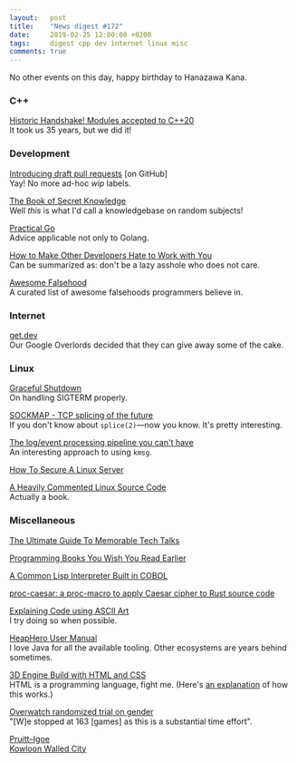 ```yaml
---
layout:   post
title:    "News digest #172"
date:     2019-02-25 12:00:00 +0200
tags:     digest cpp dev internet linux misc
comments: true
---
```


No other events on this day, happy birthday to Hanazawa Kana.

### C++

[Historic Handshake! Modules accepted to C++20](https://twitter.com/gornishanov/status/1099490738402783232?s=12)<br/>It took us 35 years, but we did it!

### Development

[Introducing draft pull requests](https://github.blog/2019-02-14-introducing-draft-pull-requests/) [on GitHub]<br/>
Yay! No more ad-hoc _wip_ labels.

[The Book of Secret Knowledge](https://github.com/trimstray/the-book-of-secret-knowledge)<br/>
Well _this_ is what I'd call a knowledgebase on random subjects!

[Practical Go](https://dave.cheney.net/practical-go/presentations/qcon-china.html)<br/>
Advice applicable not only to Golang.

[How to Make Other Developers Hate to Work with You](https://anaxi.com/blog/2019/02/20/how-to-make-other-developers-hate-to-work-with-you/)<br/>
Can be summarized as: don't be a lazy asshole who does not care.

[Awesome Falsehood](https://github.com/kdeldycke/awesome-falsehood)<br/>
A curated list of awesome falsehoods programmers believe in.

### Internet

[get.dev](https://get.dev)<br/>
Our Google Overlords decided that they can give away some of the cake.

### Linux

[Graceful Shutdown](http://250bpm.com/blog:146)<br/>
On handling SIGTERM properly.

[SOCKMAP - TCP splicing of the future](https://blog.cloudflare.com/sockmap-tcp-splicing-of-the-future/)<br/>
If you don't know about `splice(2)`—now you know. It's pretty interesting.

[The log/event processing pipeline you can't have](https://apenwarr.ca/log/20190216)<br/>
An interesting approach to using `kmsg`.

[How To Secure A Linux Server](https://github.com/imthenachoman/How-To-Secure-A-Linux-Server)

[A Heavily Commented Linux Source Code](http://www.oldlinux.org/download/ECLK-5.0-WithCover.pdf)<br/>
Actually a book.

### Miscellaneous

[The Ultimate Guide To Memorable Tech Talks](https://medium.com/@nnja/the-ultimate-guide-to-memorable-tech-talks-e7c350778d4b)

[Programming Books You Wish You Read Earlier](https://zeroequalsfalse.press/posts/programming-books-you-wish-you-read-earlier/)

[A Common Lisp Interpreter Built in COBOL](https://github.com/lauryndbrown/Cisp)

[proc-caesar: a proc-macro to apply Caesar cipher to Rust source code](https://github.com/matklad/proc-caesar)

[Explaining Code using ASCII Art](https://blog.regehr.org/archives/1653)<br/>
I try doing so when possible.

[HeapHero User Manual](https://blog.heaphero.io/2018/04/13/heaphero-user-manual-2/#HeapStat)<br/>
I love Java for all the available tooling. Other ecosystems are years behind sometimes.

[3D Engine Build with HTML and CSS](https://keithclark.co.uk/labs/css-fps/)<br/>
HTML is a programming language, fight me. (Here's [an explanation](https://keithclark.co.uk/articles/creating-3d-worlds-with-html-and-css/) of how this works.)

[Overwatch randomized trial on gender](http://danluu.com/overwatch-gender/)<br/>
"[W]e stopped at 163 [games] as this is a substantial time effort".

[Pruitt–Igoe](https://en.wikipedia.org/wiki/Pruitt–Igoe)<br/>
[Kowloon Walled City](https://en.wikipedia.org/wiki/Kowloon_Walled_City)

